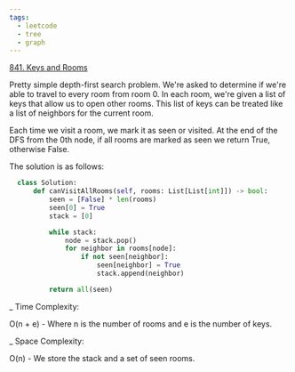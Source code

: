 ```yaml
---
tags:
  - leetcode
  - tree
  - graph
---
```


<a href="https://leetcode.com/problems/keys-and-rooms/">841. Keys and Rooms</a>

Pretty simple depth-first search problem. We're asked to determine if we're able
to travel to every room from room 0. In each room, we're given a list of keys
that allow us to open other rooms. This list of keys can be treated like a list
of neighbors for the current room.

Each time we visit a room, we mark it as seen or visited. At the end of the DFS
from the 0th node, if all rooms are marked as seen we return True, otherwise
False.

The solution is as follows:

```python
  class Solution:
      def canVisitAllRooms(self, rooms: List[List[int]]) -> bool:
          seen = [False] * len(rooms)
          seen[0] = True
          stack = [0]

          while stack:
              node = stack.pop()
              for neighbor in rooms[node]:
                  if not seen[neighbor]:
                      seen[neighbor] = True
                      stack.append(neighbor)

          return all(seen)
```

\_ Time Complexity:

O(n + e) - Where n is the number of rooms and e is the number of keys.

\_ Space Complexity:

O(n) - We store the stack and a set of seen rooms.
